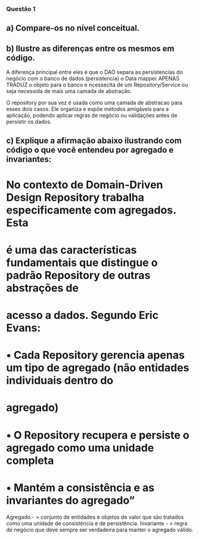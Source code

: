 ### Questão 1 
## a) Compare-os no nível conceitual.
## b) Ilustre as diferenças entre os mesmos em código.

A diferença principal entre eles é que o DAO  separa as persistencias do negócio com o banco de dados (persistencia) 
o Data mapper APENAS TRADUZ o objeto para o banco e ncessecita de um Repository/Service ou seja necessida de mais 
uma camada de abstração.

O repository por sua vez é usada como uma camada de abstracao para esses dois casos. Ele organiza e expõe métodos amigáveis para a aplicação, podendo aplicar regras de negócio ou validações antes de persistir os dados.

## c) Explique a afirmação abaixo ilustrando com código o que você entendeu por agregado e invariantes:

# No contexto de Domain-Driven Design Repository trabalha especificamente com agregados. Esta
# é uma das características fundamentais que distingue o padrão Repository de outras abstrações de
# acesso a dados. Segundo Eric Evans:
# • Cada Repository gerencia apenas um tipo de agregado (não entidades individuais dentro do
# agregado)
# • O Repository recupera e persiste o agregado como uma unidade completa
# • Mantém a consistência e as invariantes do agregado”

Agregado - > conjunto de entidades e objetos de valor que são tratados como uma unidade de consistência e de persistência.
Invariante - > regra de negócio que deve sempre ser verdadeira para manter o agregado válido.
